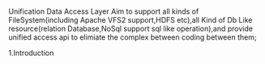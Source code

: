 #
Unification Data Access Layer 
Aim to support all kinds of FileSystem(including Apache VFS2 support,HDFS etc),all Kind of Db Like resource(relation Database,NoSql support sql like operation),and provide unified access api to elimiate the complex between coding between them;


1.Introduction

	
   
         
